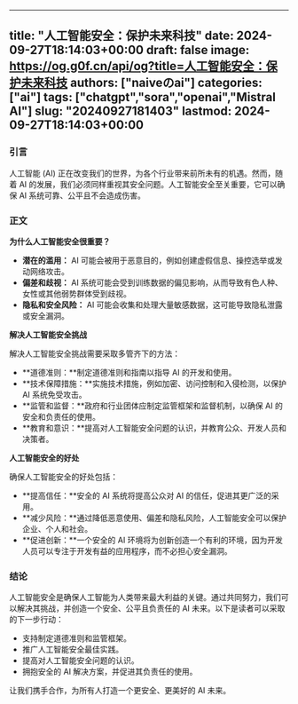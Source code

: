 
---
title: "人工智能安全：保护未来科技"
date: 2024-09-27T18:14:03+00:00
draft: false
image: https://og.g0f.cn/api/og?title=人工智能安全：保护未来科技
authors: ["naiveのai"]
categories: ["ai"]
tags: ["chatgpt","sora","openai","Mistral AI"]
slug: "20240927181403"
lastmod: 2024-09-27T18:14:03+00:00
---
### 引言

人工智能 (AI) 正在改变我们的世界，为各个行业带来前所未有的机遇。然而，随着 AI 的发展，我们必须同样重视其安全问题。人工智能安全至关重要，它可以确保 AI 系统可靠、公平且不会造成伤害。

### 正文

**为什么人工智能安全很重要？**

* **潜在的滥用：** AI 可能会被用于恶意目的，例如创建虚假信息、操控选举或发动网络攻击。
* **偏差和歧视：** AI 系统可能会受到训练数据的偏见影响，从而导致有色人种、女性或其他弱势群体受到歧视。
* **隐私和安全风险：** AI 可能会收集和处理大量敏感数据，这可能导致隐私泄露或安全漏洞。

**解决人工智能安全挑战**

解决人工智能安全挑战需要采取多管齐下的方法：

* **道德准则：**制定道德准则和指南以指导 AI 的开发和使用。
* **技术保障措施：**实施技术措施，例如加密、访问控制和入侵检测，以保护 AI 系统免受攻击。
* **监管和监督：**政府和行业团体应制定监管框架和监督机制，以确保 AI 的安全和负责任的使用。
* **教育和意识：**提高对人工智能安全问题的认识，并教育公众、开发人员和决策者。

**人工智能安全的好处**

确保人工智能安全的好处包括：

* **提高信任：**安全的 AI 系统将提高公众对 AI 的信任，促进其更广泛的采用。
* **减少风险：**通过降低恶意使用、偏差和隐私风险，人工智能安全可以保护企业、个人和社会。
* **促进创新：**一个安全的 AI 环境将为创新创造一个有利的环境，因为开发人员可以专注于开发有益的应用程序，而不必担心安全漏洞。

### 结论

人工智能安全是确保人工智能为人类带来最大利益的关键。通过共同努力，我们可以解决其挑战，并创造一个安全、公平且负责任的 AI 未来。以下是读者可以采取的下一步行动：

* 支持制定道德准则和监管框架。
* 推广人工智能安全最佳实践。
* 提高对人工智能安全问题的认识。
* 拥抱安全的 AI 解决方案，并促进其负责任的使用。

让我们携手合作，为所有人打造一个更安全、更美好的 AI 未来。